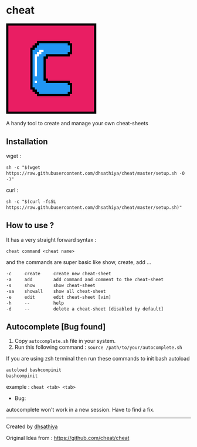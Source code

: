 # cheat

![cheat](./images/pixil-frame-0(4).png) 

A handy tool to create and manage your own cheat-sheets

## Installation

wget : 
```shell
sh -c "$(wget https://raw.githubusercontent.com/dhsathiya/cheat/master/setup.sh -O -)"
```
curl :
```shell
sh -c "$(curl -fsSL https://raw.githubusercontent.com/dhsathiya/cheat/master/setup.sh)"
```
## How to use ?

It has a very straight forward syntax :
```shell
cheat command <cheat name>
```
and the commands are super basic like show, create, add ...
```
-c     create     create new cheat-sheet
-a     add        add command and comment to the cheat-sheet
-s     show       show cheat-sheet
-sa    showall    show all cheat-sheet
-e     edit       edit cheat-sheet [vim]
-h     --         help
-d     --         delete a cheat-sheet [disabled by default]
```
## Autocomplete [Bug found] 

1. Copy `autocomplete.sh` file in your system.
2. Run this following command : `source /path/to/your/autocomplete.sh`

If you are using zsh terminal then run these commands to init bash autoload
```
autoload bashcompinit
bashcompinit
```
example : `cheat <tab> <tab>`

- Bug:

autocomplete won't work in a new session. Have to find a fix.

---

Created by [dhsathiya](https://www.blog.devarshi.xyz)

Original Idea from : https://github.com/cheat/cheat
 
